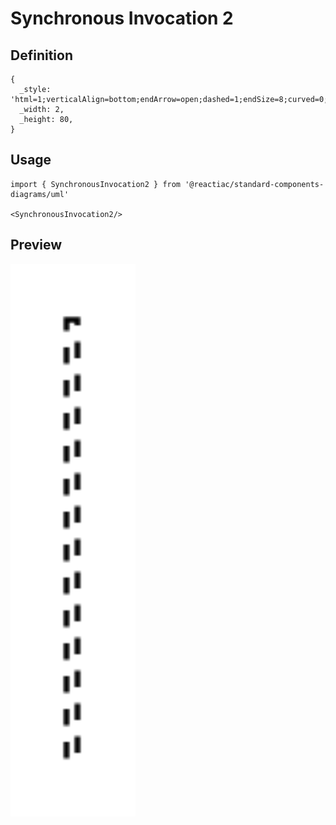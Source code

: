 # Synchronous Invocation 2

## Definition

```
{
  _style: 'html=1;verticalAlign=bottom;endArrow=open;dashed=1;endSize=8;curved=0;rounded=0;exitX=0;exitY=1;exitDx=0;exitDy=-5;',
  _width: 2,
  _height: 80,
}
```

## Usage

```
import { SynchronousInvocation2 } from '@reactiac/standard-components-diagrams/uml'

<SynchronousInvocation2/>
```

## Preview

<img src="./synchronous-invocation-2.png" width="200"/>
